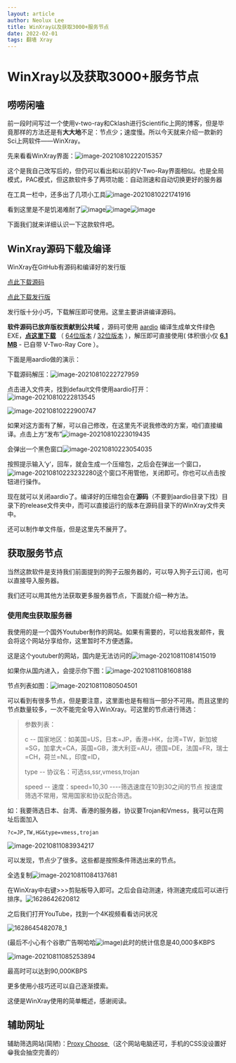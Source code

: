 ```yaml
---
layout: article
author: Neolux Lee
title: WinXray以及获取3000+服务节点
date: 2022-02-01
tags: 翻墙 Xray
---
```

# WinXray以及获取3000+服务节点

## 唠唠闲嗑

前一段时间写过一个使用v-two-ray和Cklash进行Scientific上网的博客，但是毕竟那样的方法还是有**大大地**不足：节点少；速度慢。所以今天就来介绍一款新的Sci上网软件——WinXray。

先来看看WinXray界面：![image-20210810222015357](/assets/img/2022-02-01-use-winxray-proxy_imgs/image-20210810222015357.png)



这个是我自己改写后的，但仍可以看出和以前的V-Two-Ray界面相似。也是全局模式，PAC模式，但这款软件多了两项功能：自动测速和自动切换更好的服务器

在工具一栏中，还多出了几项小工具![image-20210810221741916](/assets/img/2022-02-01-use-winxray-proxy_imgs/image-20210810221741916.png)

看到这里是不是饥渴难耐了![image](https://img2020.cnblogs.com/blog/2493192/202108/2493192-20210811104208852-1319363934.png)![image](https://img2020.cnblogs.com/blog/2493192/202108/2493192-20210811104208852-1319363934.png)![image](https://img2020.cnblogs.com/blog/2493192/202108/2493192-20210811104208852-1319363934.png)

下面我们就来详细认识一下这款软件吧。

## WinXray源码下载及编译

WinXray在GitHub有源码和编译好的发行版

[点此下载源码](https://github.com/miduo2689/winXray)

[点此下载发行版](https://github.com/TheMRLL/winxray)

发行版十分小巧，下载解压即可使用。这里主要讲讲编译源码。

**软件源码已放弃版权贡献到公共域** ，源码可使用 [aardio](http://www.aardio.com/) 编译生成单文件绿色EXE，**[点这里下载](https://github.com/miduo2689/winXray/raw/master/release/winXray.7z)** （ [64位版本](https://github.com/miduo2689/winXray/raw/master/release/winXray.7z) / [32位版本](https://github.com/miduo2689/winXray/raw/master/release/winXray32.7z) ），解压即可直接使用( 体积很小仅 **[6.1 MB](https://github.com/miduo2689/winXray/raw/master/release/winXray.7z)** - 已自带 V-Two-Ray Core ）。

下面是用aardio做的演示：

下载源码解压：![image-20210810222727959](/assets/img/2022-02-01-use-winxray-proxy_imgs/image-20210810222727959.png)

点击进入文件夹，找到default文件使用aardio打开：![image-20210810222813545](/assets/img/2022-02-01-use-winxray-proxy_imgs/image-20210810222813545.png)

![image-20210810222900747](/assets/img/2022-02-01-use-winxray-proxy_imgs/image-20210810222900747.png)

如果对这方面有了解，可以自己修改，在这里先不说我修改的方案，咱们直接编译。点击上方“发布”![image-20210810223019435](/assets/img/2022-02-01-use-winxray-proxy_imgs/image-20210810223019435.png)

会弹出一个黑色窗口![image-20210810223054035](/assets/img/2022-02-01-use-winxray-proxy_imgs/image-20210810223054035.png)

按照提示输入’y‘，回车，就会生成一个压缩包，之后会在弹出一个窗口，![image-20210810223232280](/assets/img/2022-02-01-use-winxray-proxy_imgs/image-20210810223232280.png)这个窗口不用管他，关闭即可。你也可以点击按钮进行操作。

现在就可以关闭aardio了。编译好的压缩包会在**源码**（不要到aardio目录下找）目录下的release文件夹中，而可以直接运行的版本在源码目录下的WinXray文件夹中。

还可以制作单文件版，但是这里先不展开了。

## 获取服务节点

当然这款软件是支持我们前面提到的狗子云服务器的，可以导入狗子云订阅，也可以直接导入服务器。

我们还可以用其他方法获取更多服务器节点，下面就介绍一种方法。

### 使用爬虫获取服务器

我使用的是一个国外Youtuber制作的网站。如果有需要的，可以给我发邮件，我会将这个网站分享给你，这里暂时不方便透露。

这是这个youtuber的网站，国内是无法访问的![image-20210811081415019](/assets/img/2022-02-01-use-winxray-proxy_imgs/image-20210811081415019.png)

如果你从国内进入，会提示你下图：![image-20210811081608188](/assets/img/2022-02-01-use-winxray-proxy_imgs/image-20210811081608188.png)



节点列表如图：![image-20210811080504501](/assets/img/2022-02-01-use-winxray-proxy_imgs/image-20210811080504501.png)

可以看到有很多节点，但是要注意，这里面也是有相当一部分不可用。而且这里的节点数量较多，一次不能完全导入WinXray。可这里的节点进行筛选：

> 参数列表：
>
> 	c -- 国家地区：如美国=US，日本=JP，香港=HK，台湾=TW，新加坡=SG，加拿大=CA，英国=GB，澳大利亚=AU，德国=DE，法国=FR，瑞士=CH，荷兰=NL，印度=ID，
> 								
> 	type -- 协议名：可选ss,ssr,vmess,trojan
> 								
> 	speed -- 速度：speed=10,30 ----筛选速度在10到30之间的节点      按速度筛选不常用，常用国家和协议配合筛选。

如：我要筛选日本、台湾、香港的服务器，协议要Trojan和Vmess，我可以在网址后面加入

```
?c=JP,TW,HG&type=vmess,trojan
```

![image-20210811083934217](/assets/img/2022-02-01-use-winxray-proxy_imgs/image-20210811083934217.png)

可以发现，节点少了很多。这些都是按照条件筛选出来的节点。

全选复制![image-20210811084137681](/assets/img/2022-02-01-use-winxray-proxy_imgs/image-20210811084137681.png)

在WinXray中右键>>>剪贴板导入即可。之后会自动测速，待测速完成后可以进行排序。![1628642620812](/assets/img/2022-02-01-use-winxray-proxy_imgs/1628642620812.gif)

之后我们打开YouTube，找到一个4K视频看看访问状况

![1628645482078_1](/assets/img/2022-02-01-use-winxray-proxy_imgs/1628649195938.gif)

(最后不小心有个谷歌广告啊哈哈![image](https://img2020.cnblogs.com/blog/2493192/202108/2493192-20210811104026706-1595259466.png))此时的统计信息是40,000多KBPS

![image-20210811085253894](/assets/img/2022-02-01-use-winxray-proxy_imgs/image-20210811085253894.png)

最高时可以达到90,000KBPS



更多使用小技巧还可以自己逐渐摸索。

这便是WinXray使用的简单概述，感谢阅读。

## 辅助网址

辅助筛选网站(简陋)：[Proxy Choose ](http://plaza.neolux.ml/ProxySelector/) （这个网站电脑还可，手机的CSS没设置好😁我会抽空完善的）



<!-- 全部节点列表：[点击转到](https://proxy.yugogo.xyz/clash/proxies)（不需代理）-->



